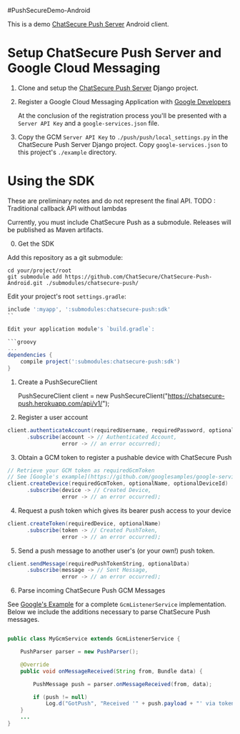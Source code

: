 #PushSecureDemo-Android

This is a demo [ChatSecure Push Server](https://github.com/ChatSecure/ChatSecure-Push-Server) Android client.

# Setup ChatSecure Push Server and Google Cloud Messaging

1. Clone and setup the [ChatSecure Push Server](https://github.com/ChatSecure/ChatSecure-Push-Server) Django project.

2. Register a Google Cloud Messaging Application with [Google Developers](https://developers.google.com/mobile/add)

    At the conclusion of the registration process you'll be presented with a `Server API Key` and a `google-services.json` file.

3. Copy the GCM `Server API Key` to `./push/push/local_settings.py` in the ChatSecure Push Server Django project. Copy `google-services.json` to this project's `./example` directory.

# Using the SDK

These are preliminary notes and do not represent the final API. TODO : Traditional callback API without lambdas

Currently, you must include ChatSecure Push as a submodule. Releases will be published as Maven artifacts.

0. Get the SDK

Add this repository as a git submodule:

```
cd your/project/root
git submodule add https://github.com/ChatSecure/ChatSecure-Push-Android.git ./submodules/chatsecure-push/
```

Edit your project's root `settings.gradle`:

```groovy
include ':myapp', ':submodules:chatsecure-push:sdk'
``

Edit your application module's `build.gradle`:

```groovy
...
dependencies {
    compile project(':submodules:chatsecure-push:sdk')
}
```

1. Create a PushSecureClient

    PushSecureClient client = new PushSecureClient("https://chatsecure-push.herokuapp.com/api/v1/");

2. Register a user account

```java
client.authenticateAccount(requiredUsername, requiredPassword, optionalEmail)
      .subscribe(account -> // Authenticated Account,
                 error -> // an error occurred);
```

3. Obtain a GCM token to register a pushable device with ChatSecure Push

```java
// Retrieve your GCM token as requiredGcmToken
// See [Google's example](https://github.com/googlesamples/google-services/blob/e06754fc7d0e4bf856c001a82fb630abd1b9492a/android/gcm/app/src/main/java/gcm/play/android/samples/com/gcmquickstart/RegistrationIntentService.java#L54)
client.createDevice(requiredGcmToken, optionalName, optionalDeviceId)
      .subscribe(device -> // Created Device,
                 error -> // an error occurred);
```

4. Request a push token which gives its bearer push access to your device

```java
client.createToken(requiredDevice, optionalName)
      .subscribe(token -> // Created PushToken,
                 error -> // an error occurred);
```

5. Send a push message to another user's (or your own!) push token.

```java
client.sendMessage(requiredPushTokenString, optionalData)
      .subscribe(message -> // Sent Message,
                 error -> // an error occurred);
```

6. Parse incoming ChatSecure Push GCM Messages

See [Google's Example](https://github.com/googlesamples/google-services/blob/e06754fc7d0e4bf856c001a82fb630abd1b9492a/android/gcm/app/src/main/java/gcm/play/android/samples/com/gcmquickstart/MyGcmListenerService.java) for a complete `GcmListenerService` implementation. Below we include the additions necessary to parse ChatSecure Push messages.

```java

public class MyGcmService extends GcmListenerService {

    PushParser parser = new PushParser();

    @Override
    public void onMessageReceived(String from, Bundle data) {

        PushMessage push = parser.onMessageReceived(from, data);

        if (push != null)
            Log.d("GotPush", "Received '" + push.payload + "' via token: " + push.token);
    }
    ...
}
```